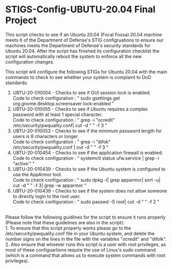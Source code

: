# STIGS-Config-UBUTU-20.04 Final Project
This script checks to see if an Ubuntu 20.04 (Focal Fossa) 20.04 machine meets 6 of the  Department of Defense's STIG configruations to ensure our machines meets the Department of Defense's security standards for Ubuntu 20.04. After the script has finished its configuration checklist the script will automatically reboot the system to enforce all the new configuration changes. <br />


This script will configure the following STIGs for Ubuntu 20.04 with the main commands to check to see whether your system is complaint to DoD standards: <br />
1. UBTU-20-010004 - Checks to see if GUI session lock is enabled. <br />
   Code to check configuration : " sudo gsettings get org.gnome.desktop.screensaver lock-enabled " <br />
2. UBTU-20-010055 - Checks to see if Ubuntu requires a complex password with at least 1 special character. <br />
   Code to check configuration : " grep -i "ocredit" /etc/security/pwquality.conf| cut -d " " -f 3 " <br />
3. UBTU-20-010053 - Checks to see if the minimum password length for users is 8 characters or longer. <br />
   Code to check configuration : " grep -i "difok" /etc/security/pwquality.conf | cut -d " " -f 3 " <br />
4. UBTU-20-010454 - Checks to see if the application firewall is enabled. <br />
   Code to check configuration :  " systemctl status ufw.service | grep -i "active:" " <br />
5. UBTU-20-010439 - Checks to see if the Ubuntu system is configured to use the AppArmor tool. <br />
   Code to check configuration : " sudo dpkg -l| grep apparmor| sort -u| cut -d " " -f 3| grep -w apparmor " <br />
9. UBTU-20-010439 - Checks to see if the system does not allow someone to directly login to the root user. <br />
    Code to check configuration : " sudo passwd -S root| cut -d " " -f 2 " <br />
<br />
Please follow the following guidlines for the script to ensure it runs properly (Please note that these guidelines are also in the script):  <br />
1. To ensure that this script properly works please go to the /etc/security/pwquality.conf file in your Ubuntu system, and delete the number signs on the lines in the file with the variables "ocredit" and "difolk".  <br />
2. Also ensure that whoever runs this script is a user with root privileges, as most of these configuartions require the use of Linux's sudo command (which is a command that allows us to execute system commands with root privileges). <br />
